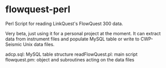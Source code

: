 # flowquest-perl
Perl Script for reading LinkQuest's FlowQuest 300 data.

Very beta, just using it for a personal project at the moment.  It can extract data from instrument files and populate MySQL table or write to CWP-Seismic Unix data files.  

adcp.sql: MySQL table structure
readFlowQuest.pl: main script
flowquest.pm: object and subroutines acting on the data files
